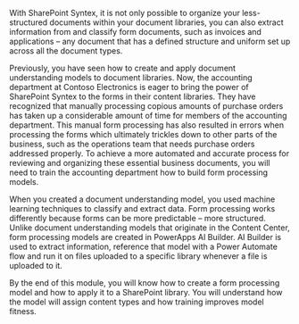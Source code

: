 With SharePoint Syntex, it is not only possible to organize your less-structured documents within your document libraries, you can also extract information from and classify form documents, such as invoices and applications – any document that has a defined structure and uniform set up across all the document types.

Previously, you have seen how to create and apply document understanding models to document libraries. Now, the accounting department at Contoso Electronics is eager to bring the power of SharePoint Syntex to the forms in their content libraries. They have recognized that manually processing copious amounts of purchase orders has taken up a considerable amount of time for members of the accounting department. This manual form processing has also resulted in errors when processing the forms which ultimately trickles down to other parts of the business, such as the operations team that needs purchase orders addressed properly. To achieve a more automated and accurate process for reviewing and organizing these essential business documents, you will need to train the accounting department how to build form processing models.

When you created a document understanding model, you used machine learning techniques to classify and extract data. Form processing works differently because forms can be more predictable – more structured. Unlike document understanding models that originate in the Content Center, form processing models are created in PowerApps AI Builder.  AI Builder is used to extract information, reference that model with a Power Automate flow and run it on files uploaded to a specific library whenever a file is uploaded to it.

By the end of this module, you will know how to create a form processing model and how to apply it to a SharePoint library. You will understand how the model will assign content types and how training improves model fitness.
